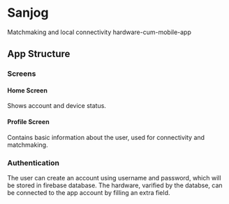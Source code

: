 # Sanjog
Matchmaking and local connectivity hardware-cum-mobile-app

## App Structure
### Screens
#### Home Screen
Shows account and device status.

#### Profile Screen
Contains basic information about the user, used for connectivity and matchmaking.

### Authentication
The user can create an account using username and password, which will be stored in firebase database. The hardware, varified by the databse, can be connected to the app account by filling an extra field.
